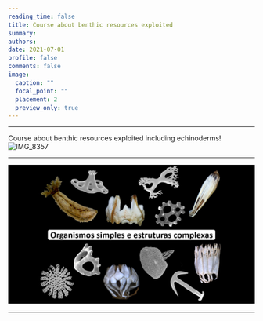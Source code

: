 ```yaml
---
reading_time: false
title: Course about benthic resources exploited
summary:  
authors:
date: 2021-07-01
profile: false
comments: false
image:
  caption: ""
  focal_point: ""
  placement: 2
  preview_only: true
---
```


---
Course about benthic resources exploited including echinoderms!![IMG_8357](https://user-images.githubusercontent.com/83780390/121577863-64823e00-ca00-11eb-8a91-359190f60ab9.jpg)


---

![talks](https://raw.githubusercontent.com/lrmartins/lrmartins/master/content/post/talks_2021/featured.png "talks")

---
